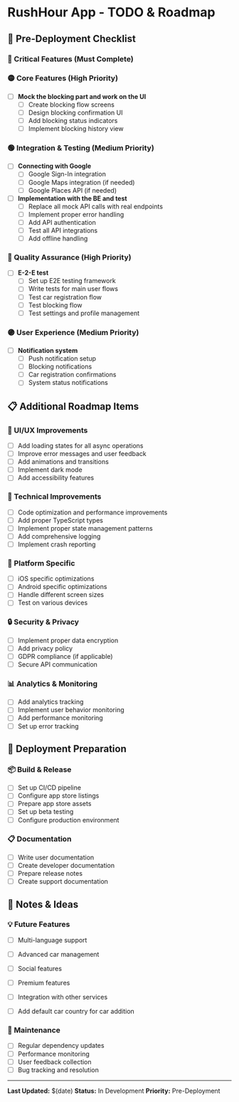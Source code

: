# RushHour App - TODO & Roadmap

## 🚀 Pre-Deployment Checklist

### 🔴 Critical Features (Must Complete)
### 🟡 Core Features (High Priority)
- [ ] **Mock the blocking part and work on the UI**
  - [ ] Create blocking flow screens
  - [ ] Design blocking confirmation UI
  - [ ] Add blocking status indicators
  - [ ] Implement blocking history view

### 🟢 Integration & Testing (Medium Priority)
- [ ] **Connecting with Google**
  - [ ] Google Sign-In integration
  - [ ] Google Maps integration (if needed)
  - [ ] Google Places API (if needed)

- [ ] **Implementation with the BE and test**
  - [ ] Replace all mock API calls with real endpoints
  - [ ] Implement proper error handling
  - [ ] Add API authentication
  - [ ] Test all API integrations
  - [ ] Add offline handling

### 🔵 Quality Assurance (High Priority)
- [ ] **E-2-E test**
  - [ ] Set up E2E testing framework
  - [ ] Write tests for main user flows
  - [ ] Test car registration flow
  - [ ] Test blocking flow
  - [ ] Test settings and profile management

### 🟣 User Experience (Medium Priority)
- [ ] **Notification system**
  - [ ] Push notification setup
  - [ ] Blocking notifications
  - [ ] Car registration confirmations
  - [ ] System status notifications

## 📋 Additional Roadmap Items

### 🎨 UI/UX Improvements
- [ ] Add loading states for all async operations
- [ ] Improve error messages and user feedback
- [ ] Add animations and transitions
- [ ] Implement dark mode
- [ ] Add accessibility features

### 🔧 Technical Improvements
- [ ] Code optimization and performance improvements
- [ ] Add proper TypeScript types
- [ ] Implement proper state management patterns
- [ ] Add comprehensive logging
- [ ] Implement crash reporting

### 📱 Platform Specific
- [ ] iOS specific optimizations
- [ ] Android specific optimizations
- [ ] Handle different screen sizes
- [ ] Test on various devices

### 🔒 Security & Privacy
- [ ] Implement proper data encryption
- [ ] Add privacy policy
- [ ] GDPR compliance (if applicable)
- [ ] Secure API communication

### 📊 Analytics & Monitoring
- [ ] Add analytics tracking
- [ ] Implement user behavior monitoring
- [ ] Add performance monitoring
- [ ] Set up error tracking

## 🚀 Deployment Preparation

### 📦 Build & Release
- [ ] Set up CI/CD pipeline
- [ ] Configure app store listings
- [ ] Prepare app store assets
- [ ] Set up beta testing
- [ ] Configure production environment

### 📋 Documentation
- [ ] Write user documentation
- [ ] Create developer documentation
- [ ] Prepare release notes
- [ ] Create support documentation

## 📝 Notes & Ideas

### 💡 Future Features
- [ ] Multi-language support
- [ ] Advanced car management
- [ ] Social features
- [ ] Premium features
- [ ] Integration with other services
- [ ] Add default car country for car addition


### 🔄 Maintenance
- [ ] Regular dependency updates
- [ ] Performance monitoring
- [ ] User feedback collection
- [ ] Bug tracking and resolution

---

**Last Updated:** $(date)
**Status:** In Development
**Priority:** Pre-Deployment 